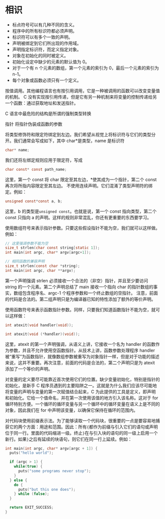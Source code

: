 # 相识

- 标点符号可以有几种不同的含义。
- 程序中的所有标识符都必须声明。
- 标识符可以有多个一致的声明。
- 声明被绑定到它们所出现的作用域。
- 声明指定标识符，而定义指定对象。
- 对象在初始化的同时被定义。
- 初始化设定中缺少的元素的默认值为 0。
- 对于一个有 n 个元素的数组，第一个元素的索引为 0，最后一个元素的索引为 n-1。
- 每个对象或函数必须只有一个定义。

按值调用。其他编程语言也有按引用调用，它是一种被调用的函数可以改变变量值的机制。
C 没有实现按引用传递，但是它有另一种机制来将变量的控制传递给另一个函数：通过获取地址和发送指针。

C 语言中最危险的结构是所谓的强制类型转换

指针
将指针伪装成函数的参数

将类型修饰符和限定符绑定到左边。我们希望从视觉上将标识符与它们的类型分开。我们通常会写成如下，其中 char\*是类型，name 是标识符

```c
char* name;
```

我们还将左绑定规则应用于限定符，写成

```c
char const* const path_name;
```

这里，第一个 const 将 char 限定至其左边，\*使其成为一个指针，第二个 const 再次将所指内容限定至其左边。
不使用连续声明。它们混淆了类型声明符的绑定。例如：

```c
unsigned const*const a, b;
```

这里，b 的类型是`unsigned const`。也就是说，第一个 const 指向类型，第二个 const 只指向 a 的声明。这样的规则非常混乱，你还有更重要的东西要学习。

使用数组符号来表示指针参数。只要这些假设指针不能为空，我们就可以这样做。例如：

```c
// 这里强调参数不能为空
size_t strlen(char const string[static 1]);
int main(int argc, char* argv[argc+1]);

// 相同函数的兼容声明
size_t strlen(const char *string);
int main(int argc, char **argv);

```

第一个声明强调 strlen 必须接收一个合法的（非空）指针，并且至少要访问 string 的一个元素。第二个声明总结了 main 接收一个指向 char 的指针数组的事实，数组包含程序名、argc-1 个程序参数和一个终止数组的空指针。
注意，前面的代码是合法的。第二组声明只是为编译器已知的特性添加了额外的等价声明。

使用函数符号来表示函数指针参数。同样，只要我们知道函数指针不能为空，就可以这样做：

```c
int atexit(void handler(void));

int atexit(void (*handler)(void));
```

这里，atexit 的第一个声明强调，从语义上讲，它接收一个名为 handler 的函数作为参数，并且不允许使用空函数指针。从技术上讲，函数参数处理程序 handler 被“重写”为函数指针，就像数组参数被重写为对象指针一样，但是对于功能的描述来说，这并不重要。再次注意，前面的代码是合法的，第二个声明只是为 atexit 添加了一个等价的声明。

对变量的定义要尽可能靠近首次使用它们的位置。缺少变量初始化，特别是指针的初始化，是新手 C 程序员遇到的主要陷阱之一。这就是为什么我们应该尽可能地将变量的声明与变量的第一次赋值结合起来，C 为此提供的工具是定义，即声明和初始化。它给一个值命名，并在第一次使用该值的地方引入该名称。这对于 for 循环特别方便。一个循环的循环变量与另一个循环中的循环变量在语义上是不同的对象，因此我们在 for 中声明该变量，以确保它保持在循环的范围内。

对代码块使用前缀表示法。为了能够读取一个代码块，很重要的一点是要容易地捕获它的两个方面：用途和范围。因此：所有`{`都作为前缀与引入它们的语句或声明位于同一行。里面的代码缩进一级。终止`}`在与引入块的语句的同一级上启用一个新行。如果`}`之后有延续的块语句，则它们在同一行上延续。例如：

```c
int main(int argc, char* argv[argc + 1]) {
  puts("hello world");

  if (argc > 1) {
    while(true) {
      puts("some programs never stop");
    }
  } else {
    do {
      puts("but this one does");
    } while (false);
  }

  return EXIT_SUCCESS;
}
```
